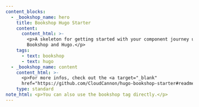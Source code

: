 ```yaml
---
content_blocks:
  - _bookshop_name: hero
    title: Bookshop Hugo Starter
    content:
      content_html: >-
        <p>A skeleton for getting started with your component journey using
        Bookshop and Hugo.</p>
    tags:
      - text: bookshop
      - text: hugo
  - _bookshop_name: content
    content_html: >-
      <p>For more infos, check out the <a target="_blank"
      href="https://github.com/CloudCannon/hugo-bookshop-starter#readme">readme</a></p>
    type: standard
note_html: <p>You can also use the bookshop tag directly.</p>
---
```

